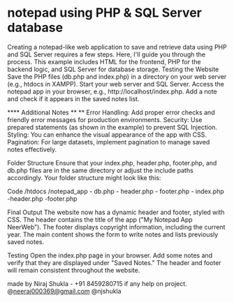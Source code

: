 # notepad using PHP & SQL Server database
Creating a notepad-like web application to save and retrieve data using PHP and SQL Server requires a few steps. Here, I'll guide you through the process. This example includes HTML for the frontend, PHP for the backend logic, and SQL Server for database storage.
Testing the Website Save the PHP files (db.php and index.php) in a directory on your web server (e.g., htdocs in XAMPP). Start your web server and SQL Server. Access the notepad app in your browser, e.g., http://localhost/index.php. Add a note and check if it appears in the saved notes list.

**** Additional Notes ** **
Error Handling: Add proper error checks and friendly error messages for production environments. Security: Use prepared statements (as shown in the example) to prevent SQL Injection. Styling: You can enhance the visual appearance of the app with CSS. Pagination: For large datasets, implement pagination to manage saved notes effectively.

Folder Structure Ensure that your index.php, header.php, footer.php, and db.php files are in the same directory or adjust the include paths accordingly. Your folder structure might look like this:

Code /htdocs /notepad_app - db.php - header.php - footer.php - index.php -header.php -footer.php

Final Output The website now has a dynamic header and footer, styled with CSS. The header contains the title of the app ("My Notepad App NeerWeb"). The footer displays copyright information, including the current year. The main content shows the form to write notes and lists previously saved notes.

Testing Open the index.php page in your browser. Add some notes and verify that they are displayed under "Saved Notes." The header and footer will remain consistent throughout the website.

made by Niraj Shukla - +91 8459280715 if any help on project. @neeraj000369@gmail.com @njshukla
